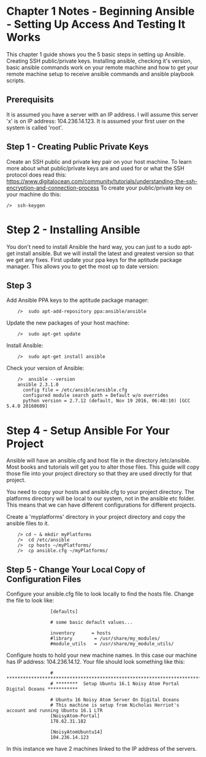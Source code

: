 # Chapter 1 Notes - Beginning Ansible - Setting Up Access And Testing It Works

This chapter 1 guide shows you the 5 basic steps in setting up Ansible. Creating SSH public/private keys. Installing ansible,
checking it's version, basic ansible commands work on your remote machine and how to get your remote machine setup to receive
ansible commands and ansible playbook scripts.

## Prerequisits 

It is assumed you have a server with an IP address. I will assume this server 'x' is on IP address: 104.236.14.123. It is assumed 
your first user on the system is called 'root'.


## Step 1 - Creating Public Private Keys

Create an SSH public and private key pair on your host machine. To learn more about what public/private keys are and used for or
what the SSH protocol does read this:
https://www.digitalocean.com/community/tutorials/understanding-the-ssh-encryption-and-connection-process
To create your public/private key on your machine do this:

	/>  ssh-keygen

	
	
# Step 2 - Installing Ansible

You don't need to install Ansible the hard way, you can just to a sudo apt-get install ansible. But we will install the latest and 
greatest version so that we get any fixes. First update your ppa keys for the aptitude package manager. This allows you to get the 
most up to date version:

## Step 3

Add Ansible PPA keys to the aptitude package manager:
```
	/>  sudo apt-add-repository ppa:ansible/ansible
```

Update the new packages of your host machine:
```
	/>  sudo apt-get update
```	

Install Ansible:
```
	/>	sudo apt-get install ansible
```

Check your version of Ansible:
```
	/>  ansible --version
	ansible 2.3.1.0
	  config file = /etc/ansible/ansible.cfg
	  configured module search path = Default w/o overrides
	  python version = 2.7.12 (default, Nov 19 2016, 06:48:10) [GCC 5.4.0 20160609]	
```

# Step 4 - Setup Ansible For Your Project

Ansible will have an ansible.cfg and host file in the directory /etc/ansible. Most books and tutorials will get you to alter those
files. This guide will copy those file into your project directory so that they are used directly for that project.

You need to copy your hosts and ansible.cfg to your project directory. The platforms directory will be local to our system, not in the 
ansible etc folder. This means that we can have different configurations for different projects. 

Create a 'myplatforms' directory in your project directory and copy the ansible files to it.
```
	/> cd ~ & mkdir myPlatforms
	/>  cd /etc/ansible
	/>  cp hosts ~/myPlatforms/
	/>  cp ansible.cfg ~/myPlatforms/
```

## Step 5 - Change Your Local Copy of Configuration Files 

Configure your ansible.cfg file to look locally to find the hosts file. Change the file to look like:

					[defaults]

					# some basic default values...

					inventory      = hosts
					#library        = /usr/share/my_modules/
					#module_utils   = /usr/share/my_module_utils/

Configure hosts to hold your new machine names. In this case our machine has IP address: 104.236.14.12. Your file should look 
something like this:


					# ************************************************************************
					# ********  Setup Ubuntu 16.1 Noisy Atom Portal Digital Oceans ***********

					# Ubuntu 16 Noisy Atom Server On Digital Oceans
					# This machine is setup from Nicholas Herriot's account and running Ubuntu 16.1 LTR
					[NoisyAtom-Portal]
					178.62.31.182

					[NoisyAtomUbuntu14]
					104.236.14.123

In this instance we have 2 machines linked to the IP address of the servers.




 

	
